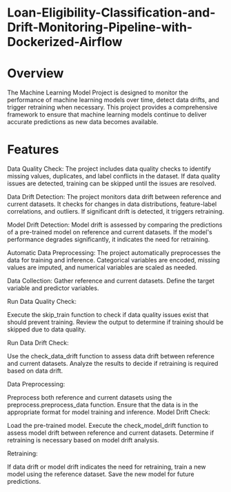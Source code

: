 # Loan-Eligibility-Classification-and-Drift-Monitoring-Pipeline-with-Dockerized-Airflow

# Overview

The Machine Learning Model Project is designed to monitor the performance of machine learning models over time, detect data drifts, and trigger retraining when necessary. This project provides a comprehensive framework to ensure that machine learning models continue to deliver accurate predictions as new data becomes available.

# Features

Data Quality Check: The project includes data quality checks to identify missing values, duplicates, and label conflicts in the dataset. If data quality issues are detected, training can be skipped until the issues are resolved.

Data Drift Detection: The project monitors data drift between reference and current datasets. It checks for changes in data distributions, feature-label correlations, and outliers. If significant drift is detected, it triggers retraining.

Model Drift Detection: Model drift is assessed by comparing the predictions of a pre-trained model on reference and current datasets. If the model's performance degrades significantly, it indicates the need for retraining.

Automatic Data Preprocessing: The project automatically preprocesses the data for training and inference. Categorical variables are encoded, missing values are imputed, and numerical variables are scaled as needed.

Data Collection: Gather reference and current datasets. Define the target variable and predictor variables.

Run Data Quality Check:

Execute the skip_train function to check if data quality issues exist that should prevent training.
Review the output to determine if training should be skipped due to data quality.

Run Data Drift Check:

Use the check_data_drift function to assess data drift between reference and current datasets.
Analyze the results to decide if retraining is required based on data drift.

Data Preprocessing:

Preprocess both reference and current datasets using the preprocess.preprocess_data function.
Ensure that the data is in the appropriate format for model training and inference.
Model Drift Check:

Load the pre-trained model.
Execute the check_model_drift function to assess model drift between reference and current datasets.
Determine if retraining is necessary based on model drift analysis.

Retraining:

If data drift or model drift indicates the need for retraining, train a new model using the reference dataset.
Save the new model for future predictions.
